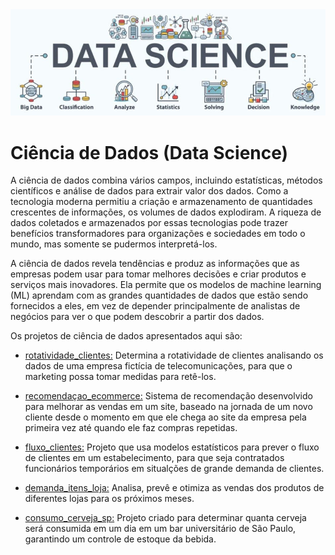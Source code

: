 <img src="banner.jpg"/>

# **Ciência de Dados (Data Science)**

A ciência de dados combina vários campos, incluindo estatísticas, métodos científicos e análise de dados para extrair valor dos dados.
Como a tecnologia moderna permitiu a criação e armazenamento de quantidades crescentes de informações, os volumes de dados explodiram.
A riqueza de dados coletados e armazenados por essas tecnologias pode trazer benefícios transformadores para organizações e sociedades em todo o mundo, mas somente se pudermos interpretá-los.

A ciência de dados revela tendências e produz as informações que as empresas podem usar para tomar melhores decisões e criar produtos e serviços mais inovadores. 
Ela permite que os modelos de machine learning (ML) aprendam com as grandes quantidades de dados que estão sendo fornecidos a eles, 
em vez de depender principalmente de analistas de negócios para ver o que podem descobrir a partir dos dados.

Os projetos de ciência de dados apresentados aqui são:

* <a href="https://github.com/MichelinJV/Data_Science/blob/master/rotatividade_clientes.ipynb" >rotatividade_clientes:</a> Determina a rotatividade de clientes analisando os dados de uma empresa fictícia de telecomunicações, para que o marketing possa tomar medidas para retê-los.

* <a href="https://github.com/MichelinJV/Data_Science/blob/master/recommenda%C3%A7ao_ecommerce.ipynb" >recomendaçao_ecommerce:</a> Sistema de recomendação desenvolvido para melhorar as vendas em um site, baseado na jornada de um novo cliente desde o momento em que ele chega ao site da empresa pela primeira vez até quando ele faz compras repetidas.

* <a href="https://github.com/MichelinJV/Data_Science/blob/master/fluxo_clientes.ipynb" >fluxo_clientes:</a> Projeto que usa modelos estatísticos para prever o fluxo de clientes em um estabelecimento, para que seja contratados funcionários temporários em situalções de grande demanda de clientes.

* <a href="https://github.com/MichelinJV/Data_Science/blob/master/demanda_itens_loja.ipynb" >demanda_itens_loja:</a> Analisa, prevê e otimiza as vendas dos produtos de diferentes lojas para os próximos meses.

* <a href="https://github.com/MichelinJV/Data_Science/blob/master/consumo_cerveja_sp.ipynb" >consumo_cerveja_sp:</a> Projeto criado para determinar quanta cerveja será consumida em um dia em um bar universitário de São Paulo, garantindo um controle de estoque da bebida.
